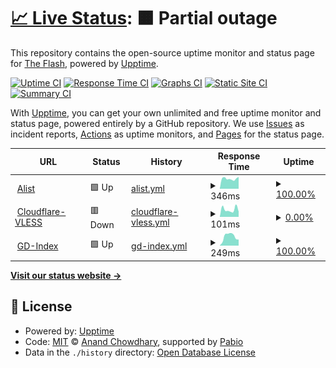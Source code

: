 # [📈 Live Status](https://DeadMan30.github.io/Awesome-Uptime): <!--live status--> **🟧 Partial outage**

This repository contains the open-source uptime monitor and status page for [The Flash](https://DeadMan30.github.io/Awesome-Uptime), powered by [Upptime](https://github.com/upptime/upptime).

[![Uptime CI](https://github.com/DeadMan30/Awesome-Uptime/workflows/Uptime%20CI/badge.svg)](https://github.com/DeadMan30/Awesome-Uptime/actions?query=workflow%3A%22Uptime+CI%22)
[![Response Time CI](https://github.com/DeadMan30/Awesome-Uptime/workflows/Response%20Time%20CI/badge.svg)](https://github.com/DeadMan30/Awesome-Uptime/actions?query=workflow%3A%22Response+Time+CI%22)
[![Graphs CI](https://github.com/DeadMan30/Awesome-Uptime/workflows/Graphs%20CI/badge.svg)](https://github.com/DeadMan30/Awesome-Uptime/actions?query=workflow%3A%22Graphs+CI%22)
[![Static Site CI](https://github.com/DeadMan30/Awesome-Uptime/workflows/Static%20Site%20CI/badge.svg)](https://github.com/DeadMan30/Awesome-Uptime/actions?query=workflow%3A%22Static+Site+CI%22)
[![Summary CI](https://github.com/DeadMan30/Awesome-Uptime/workflows/Summary%20CI/badge.svg)](https://github.com/DeadMan30/Awesome-Uptime/actions?query=workflow%3A%22Summary+CI%22)

With [Upptime](https://upptime.js.org), you can get your own unlimited and free uptime monitor and status page, powered entirely by a GitHub repository. We use [Issues](https://github.com/DeadMan30/Awesome-Uptime/issues) as incident reports, [Actions](https://github.com/DeadMan30/Awesome-Uptime/actions) as uptime monitors, and [Pages](https://DeadMan30.github.io/Awesome-Uptime) for the status page.

<!--start: status pages-->
<!-- This summary is generated by Upptime (https://github.com/upptime/upptime) -->
<!-- Do not edit this manually, your changes will be overwritten -->
<!-- prettier-ignore -->
| URL | Status | History | Response Time | Uptime |
| --- | ------ | ------- | ------------- | ------ |
| <img alt="" src="https://icons.duckduckgo.com/ip3/alist-deadman30.koyeb.app.ico" height="13"> [Alist](https://alist-deadman30.koyeb.app/) | 🟩 Up | [alist.yml](https://github.com/DeadMan30/Awesome-Uptime/commits/HEAD/history/alist.yml) | <details><summary><img alt="Response time graph" src="./graphs/alist/response-time-week.png" height="20"> 346ms</summary><br><a href="https://DeadMan30.github.io/Awesome-Uptime/history/alist"><img alt="Response time 472" src="https://img.shields.io/endpoint?url=https%3A%2F%2Fraw.githubusercontent.com%2FDeadMan30%2FAwesome-Uptime%2FHEAD%2Fapi%2Falist%2Fresponse-time.json"></a><br><a href="https://DeadMan30.github.io/Awesome-Uptime/history/alist"><img alt="24-hour response time 288" src="https://img.shields.io/endpoint?url=https%3A%2F%2Fraw.githubusercontent.com%2FDeadMan30%2FAwesome-Uptime%2FHEAD%2Fapi%2Falist%2Fresponse-time-day.json"></a><br><a href="https://DeadMan30.github.io/Awesome-Uptime/history/alist"><img alt="7-day response time 346" src="https://img.shields.io/endpoint?url=https%3A%2F%2Fraw.githubusercontent.com%2FDeadMan30%2FAwesome-Uptime%2FHEAD%2Fapi%2Falist%2Fresponse-time-week.json"></a><br><a href="https://DeadMan30.github.io/Awesome-Uptime/history/alist"><img alt="30-day response time 511" src="https://img.shields.io/endpoint?url=https%3A%2F%2Fraw.githubusercontent.com%2FDeadMan30%2FAwesome-Uptime%2FHEAD%2Fapi%2Falist%2Fresponse-time-month.json"></a><br><a href="https://DeadMan30.github.io/Awesome-Uptime/history/alist"><img alt="1-year response time 472" src="https://img.shields.io/endpoint?url=https%3A%2F%2Fraw.githubusercontent.com%2FDeadMan30%2FAwesome-Uptime%2FHEAD%2Fapi%2Falist%2Fresponse-time-year.json"></a></details> | <details><summary><a href="https://DeadMan30.github.io/Awesome-Uptime/history/alist">100.00%</a></summary><a href="https://DeadMan30.github.io/Awesome-Uptime/history/alist"><img alt="All-time uptime 85.49%" src="https://img.shields.io/endpoint?url=https%3A%2F%2Fraw.githubusercontent.com%2FDeadMan30%2FAwesome-Uptime%2FHEAD%2Fapi%2Falist%2Fuptime.json"></a><br><a href="https://DeadMan30.github.io/Awesome-Uptime/history/alist"><img alt="24-hour uptime 100.00%" src="https://img.shields.io/endpoint?url=https%3A%2F%2Fraw.githubusercontent.com%2FDeadMan30%2FAwesome-Uptime%2FHEAD%2Fapi%2Falist%2Fuptime-day.json"></a><br><a href="https://DeadMan30.github.io/Awesome-Uptime/history/alist"><img alt="7-day uptime 100.00%" src="https://img.shields.io/endpoint?url=https%3A%2F%2Fraw.githubusercontent.com%2FDeadMan30%2FAwesome-Uptime%2FHEAD%2Fapi%2Falist%2Fuptime-week.json"></a><br><a href="https://DeadMan30.github.io/Awesome-Uptime/history/alist"><img alt="30-day uptime 99.89%" src="https://img.shields.io/endpoint?url=https%3A%2F%2Fraw.githubusercontent.com%2FDeadMan30%2FAwesome-Uptime%2FHEAD%2Fapi%2Falist%2Fuptime-month.json"></a><br><a href="https://DeadMan30.github.io/Awesome-Uptime/history/alist"><img alt="1-year uptime 85.49%" src="https://img.shields.io/endpoint?url=https%3A%2F%2Fraw.githubusercontent.com%2FDeadMan30%2FAwesome-Uptime%2FHEAD%2Fapi%2Falist%2Fuptime-year.json"></a></details>
| <img alt="" src="https://icons.duckduckgo.com/ip3/server.reckon.workers.dev.ico" height="13"> [Cloudflare-VLESS](https://server.reckon.workers.dev/) | 🟥 Down | [cloudflare-vless.yml](https://github.com/DeadMan30/Awesome-Uptime/commits/HEAD/history/cloudflare-vless.yml) | <details><summary><img alt="Response time graph" src="./graphs/cloudflare-vless/response-time-week.png" height="20"> 101ms</summary><br><a href="https://DeadMan30.github.io/Awesome-Uptime/history/cloudflare-vless"><img alt="Response time 111" src="https://img.shields.io/endpoint?url=https%3A%2F%2Fraw.githubusercontent.com%2FDeadMan30%2FAwesome-Uptime%2FHEAD%2Fapi%2Fcloudflare-vless%2Fresponse-time.json"></a><br><a href="https://DeadMan30.github.io/Awesome-Uptime/history/cloudflare-vless"><img alt="24-hour response time 96" src="https://img.shields.io/endpoint?url=https%3A%2F%2Fraw.githubusercontent.com%2FDeadMan30%2FAwesome-Uptime%2FHEAD%2Fapi%2Fcloudflare-vless%2Fresponse-time-day.json"></a><br><a href="https://DeadMan30.github.io/Awesome-Uptime/history/cloudflare-vless"><img alt="7-day response time 101" src="https://img.shields.io/endpoint?url=https%3A%2F%2Fraw.githubusercontent.com%2FDeadMan30%2FAwesome-Uptime%2FHEAD%2Fapi%2Fcloudflare-vless%2Fresponse-time-week.json"></a><br><a href="https://DeadMan30.github.io/Awesome-Uptime/history/cloudflare-vless"><img alt="30-day response time 125" src="https://img.shields.io/endpoint?url=https%3A%2F%2Fraw.githubusercontent.com%2FDeadMan30%2FAwesome-Uptime%2FHEAD%2Fapi%2Fcloudflare-vless%2Fresponse-time-month.json"></a><br><a href="https://DeadMan30.github.io/Awesome-Uptime/history/cloudflare-vless"><img alt="1-year response time 111" src="https://img.shields.io/endpoint?url=https%3A%2F%2Fraw.githubusercontent.com%2FDeadMan30%2FAwesome-Uptime%2FHEAD%2Fapi%2Fcloudflare-vless%2Fresponse-time-year.json"></a></details> | <details><summary><a href="https://DeadMan30.github.io/Awesome-Uptime/history/cloudflare-vless">0.00%</a></summary><a href="https://DeadMan30.github.io/Awesome-Uptime/history/cloudflare-vless"><img alt="All-time uptime 5.82%" src="https://img.shields.io/endpoint?url=https%3A%2F%2Fraw.githubusercontent.com%2FDeadMan30%2FAwesome-Uptime%2FHEAD%2Fapi%2Fcloudflare-vless%2Fuptime.json"></a><br><a href="https://DeadMan30.github.io/Awesome-Uptime/history/cloudflare-vless"><img alt="24-hour uptime 0.00%" src="https://img.shields.io/endpoint?url=https%3A%2F%2Fraw.githubusercontent.com%2FDeadMan30%2FAwesome-Uptime%2FHEAD%2Fapi%2Fcloudflare-vless%2Fuptime-day.json"></a><br><a href="https://DeadMan30.github.io/Awesome-Uptime/history/cloudflare-vless"><img alt="7-day uptime 0.00%" src="https://img.shields.io/endpoint?url=https%3A%2F%2Fraw.githubusercontent.com%2FDeadMan30%2FAwesome-Uptime%2FHEAD%2Fapi%2Fcloudflare-vless%2Fuptime-week.json"></a><br><a href="https://DeadMan30.github.io/Awesome-Uptime/history/cloudflare-vless"><img alt="30-day uptime 1.38%" src="https://img.shields.io/endpoint?url=https%3A%2F%2Fraw.githubusercontent.com%2FDeadMan30%2FAwesome-Uptime%2FHEAD%2Fapi%2Fcloudflare-vless%2Fuptime-month.json"></a><br><a href="https://DeadMan30.github.io/Awesome-Uptime/history/cloudflare-vless"><img alt="1-year uptime 5.82%" src="https://img.shields.io/endpoint?url=https%3A%2F%2Fraw.githubusercontent.com%2FDeadMan30%2FAwesome-Uptime%2FHEAD%2Fapi%2Fcloudflare-vless%2Fuptime-year.json"></a></details>
| <img alt="" src="https://icons.duckduckgo.com/ip3/trx.reckon.workers.dev.ico" height="13"> [GD-Index](https://trx.reckon.workers.dev/) | 🟩 Up | [gd-index.yml](https://github.com/DeadMan30/Awesome-Uptime/commits/HEAD/history/gd-index.yml) | <details><summary><img alt="Response time graph" src="./graphs/gd-index/response-time-week.png" height="20"> 249ms</summary><br><a href="https://DeadMan30.github.io/Awesome-Uptime/history/gd-index"><img alt="Response time 295" src="https://img.shields.io/endpoint?url=https%3A%2F%2Fraw.githubusercontent.com%2FDeadMan30%2FAwesome-Uptime%2FHEAD%2Fapi%2Fgd-index%2Fresponse-time.json"></a><br><a href="https://DeadMan30.github.io/Awesome-Uptime/history/gd-index"><img alt="24-hour response time 85" src="https://img.shields.io/endpoint?url=https%3A%2F%2Fraw.githubusercontent.com%2FDeadMan30%2FAwesome-Uptime%2FHEAD%2Fapi%2Fgd-index%2Fresponse-time-day.json"></a><br><a href="https://DeadMan30.github.io/Awesome-Uptime/history/gd-index"><img alt="7-day response time 249" src="https://img.shields.io/endpoint?url=https%3A%2F%2Fraw.githubusercontent.com%2FDeadMan30%2FAwesome-Uptime%2FHEAD%2Fapi%2Fgd-index%2Fresponse-time-week.json"></a><br><a href="https://DeadMan30.github.io/Awesome-Uptime/history/gd-index"><img alt="30-day response time 306" src="https://img.shields.io/endpoint?url=https%3A%2F%2Fraw.githubusercontent.com%2FDeadMan30%2FAwesome-Uptime%2FHEAD%2Fapi%2Fgd-index%2Fresponse-time-month.json"></a><br><a href="https://DeadMan30.github.io/Awesome-Uptime/history/gd-index"><img alt="1-year response time 295" src="https://img.shields.io/endpoint?url=https%3A%2F%2Fraw.githubusercontent.com%2FDeadMan30%2FAwesome-Uptime%2FHEAD%2Fapi%2Fgd-index%2Fresponse-time-year.json"></a></details> | <details><summary><a href="https://DeadMan30.github.io/Awesome-Uptime/history/gd-index">100.00%</a></summary><a href="https://DeadMan30.github.io/Awesome-Uptime/history/gd-index"><img alt="All-time uptime 100.00%" src="https://img.shields.io/endpoint?url=https%3A%2F%2Fraw.githubusercontent.com%2FDeadMan30%2FAwesome-Uptime%2FHEAD%2Fapi%2Fgd-index%2Fuptime.json"></a><br><a href="https://DeadMan30.github.io/Awesome-Uptime/history/gd-index"><img alt="24-hour uptime 100.00%" src="https://img.shields.io/endpoint?url=https%3A%2F%2Fraw.githubusercontent.com%2FDeadMan30%2FAwesome-Uptime%2FHEAD%2Fapi%2Fgd-index%2Fuptime-day.json"></a><br><a href="https://DeadMan30.github.io/Awesome-Uptime/history/gd-index"><img alt="7-day uptime 100.00%" src="https://img.shields.io/endpoint?url=https%3A%2F%2Fraw.githubusercontent.com%2FDeadMan30%2FAwesome-Uptime%2FHEAD%2Fapi%2Fgd-index%2Fuptime-week.json"></a><br><a href="https://DeadMan30.github.io/Awesome-Uptime/history/gd-index"><img alt="30-day uptime 100.00%" src="https://img.shields.io/endpoint?url=https%3A%2F%2Fraw.githubusercontent.com%2FDeadMan30%2FAwesome-Uptime%2FHEAD%2Fapi%2Fgd-index%2Fuptime-month.json"></a><br><a href="https://DeadMan30.github.io/Awesome-Uptime/history/gd-index"><img alt="1-year uptime 100.00%" src="https://img.shields.io/endpoint?url=https%3A%2F%2Fraw.githubusercontent.com%2FDeadMan30%2FAwesome-Uptime%2FHEAD%2Fapi%2Fgd-index%2Fuptime-year.json"></a></details>

<!--end: status pages-->

[**Visit our status website →**](https://DeadMan30.github.io/Awesome-Uptime)

## 📄 License

- Powered by: [Upptime](https://github.com/upptime/upptime)
- Code: [MIT](./LICENSE) © [Anand Chowdhary](https://anandchowdhary.com), supported by [Pabio](https://pabio.com)
- Data in the `./history` directory: [Open Database License](https://opendatacommons.org/licenses/odbl/1-0/)
